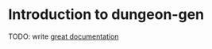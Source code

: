 # Introduction to dungeon-gen

TODO: write [great documentation](http://jacobian.org/writing/great-documentation/what-to-write/)
